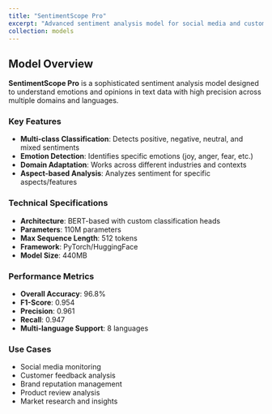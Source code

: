 ```yaml
---
title: "SentimentScope Pro"
excerpt: "Advanced sentiment analysis model for social media and customer feedback. Achieves 96.8% accuracy on multi-class sentiment classification.<br/><img src='/images/500x300.png'>"
collection: models
---
```


## Model Overview
**SentimentScope Pro** is a sophisticated sentiment analysis model designed to understand emotions and opinions in text data with high precision across multiple domains and languages.

### Key Features
- **Multi-class Classification**: Detects positive, negative, neutral, and mixed sentiments
- **Emotion Detection**: Identifies specific emotions (joy, anger, fear, etc.)
- **Domain Adaptation**: Works across different industries and contexts
- **Aspect-based Analysis**: Analyzes sentiment for specific aspects/features

### Technical Specifications
- **Architecture**: BERT-based with custom classification heads
- **Parameters**: 110M parameters
- **Max Sequence Length**: 512 tokens
- **Framework**: PyTorch/HuggingFace
- **Model Size**: 440MB

### Performance Metrics
- **Overall Accuracy**: 96.8%
- **F1-Score**: 0.954
- **Precision**: 0.961
- **Recall**: 0.947
- **Multi-language Support**: 8 languages

### Use Cases
- Social media monitoring
- Customer feedback analysis
- Brand reputation management
- Product review analysis
- Market research and insights
